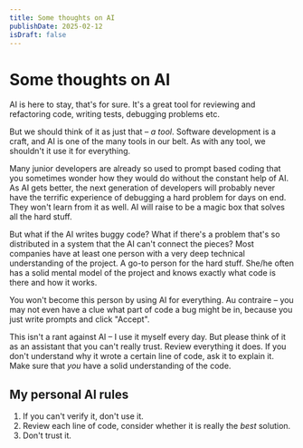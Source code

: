 ```yaml
---
title: Some thoughts on AI
publishDate: 2025-02-12
isDraft: false
---
```


# Some thoughts on AI

AI is here to stay, that's for sure. It's a great tool for reviewing and refactoring code, writing tests, debugging problems etc.

But we should think of it as just that – _a tool_. Software development is a craft, and AI is one of the many tools in our belt. As with any tool, we shouldn't it use it for everything.

Many junior developers are already so used to prompt based coding that you sometimes wonder how they would do without the constant help of AI. As AI gets better, the next generation of developers will probably never have the terrific experience of debugging a hard problem for days on end. They won't learn from it as well. AI will raise to be a magic box that solves all the hard stuff.

But what if the AI writes buggy code? What if there's a problem that's so distributed in a system that the AI can't connect the pieces? Most companies have at least one person with a very deep technical understanding of the project. A go-to person for the hard stuff. She/he often has a solid mental model of the project and knows exactly what code is there and how it works.

You won't become this person by using AI for everything. Au contraire – you may not even have a clue what part of code a bug might be in, because you just write prompts and click "Accept".

This isn't a rant against AI – I use it myself every day. But please think of it as an assistant that you can't really trust. Review everything it does. If you don't understand why it wrote a certain line of code, ask it to explain it. Make sure that _you_ have a solid understanding of the code.

## My personal AI rules

1. If you can't verify it, don't use it.
2. Review each line of code, consider whether it is really the _best_ solution.
3. Don't trust it.
